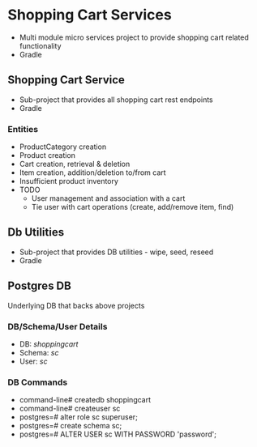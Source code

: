 # Shopping Cart Services
* Multi module micro services project to provide shopping cart related functionality
* Gradle

## Shopping Cart Service
* Sub-project that provides all shopping cart rest endpoints
* Gradle

### Entities
* ProductCategory creation
* Product creation
* Cart creation, retrieval & deletion
* Item creation, addition/deletion to/from cart
* Insufficient product inventory
* TODO
    * User management and association with a cart
    * Tie user with cart operations (create, add/remove item, find)

## Db Utilities
* Sub-project that provides DB utilities - wipe, seed, reseed
* Gradle

## Postgres DB
Underlying DB that backs above projects

### DB/Schema/User Details
* DB: <i>shoppingcart</i>
* Schema: <i>sc</i>
* User: <i>sc</i>

### DB Commands
* command-line# createdb shoppingcart
* command-line# createuser sc
* postgres=# alter role sc superuser;
* postgres=# create schema sc;
* postgres=# ALTER USER sc WITH PASSWORD 'password';